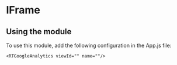 # IFrame


## Using the module

To use this module, add the following configuration in the App.js file:
```
<RTGoogleAnalytics viewId="" name=""/>
```
